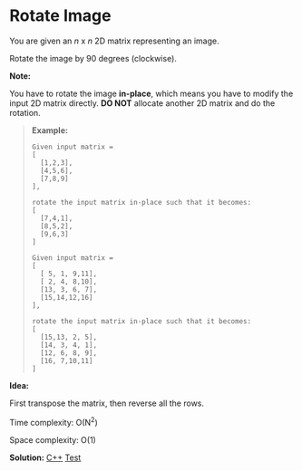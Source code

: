 # Rotate Image

You are given an *n* x *n* 2D matrix representing an image.

Rotate the image by 90 degrees (clockwise).

**Note:**

You have to rotate the image **in-place**, which means you have to modify the input 2D matrix directly. **DO NOT** allocate another 2D matrix and do the rotation.

> **Example:**
>
> ```
> Given input matrix = 
> [
>   [1,2,3],
>   [4,5,6],
>   [7,8,9]
> ],
> 
> rotate the input matrix in-place such that it becomes:
> [
>   [7,4,1],
>   [8,5,2],
>   [9,6,3]
> ]
> 
> Given input matrix =
> [
>   [ 5, 1, 9,11],
>   [ 2, 4, 8,10],
>   [13, 3, 6, 7],
>   [15,14,12,16]
> ], 
> 
> rotate the input matrix in-place such that it becomes:
> [
>   [15,13, 2, 5],
>   [14, 3, 4, 1],
>   [12, 6, 8, 9],
>   [16, 7,10,11]
> ]
> ```



**Idea:** 

First transpose the matrix, then reverse all the rows.



Time complexity: O(N<sup>2</sup>)

Space complexity: O(1)



**Solution:** [C++](./solution.h)	[Test](./Test.cpp)